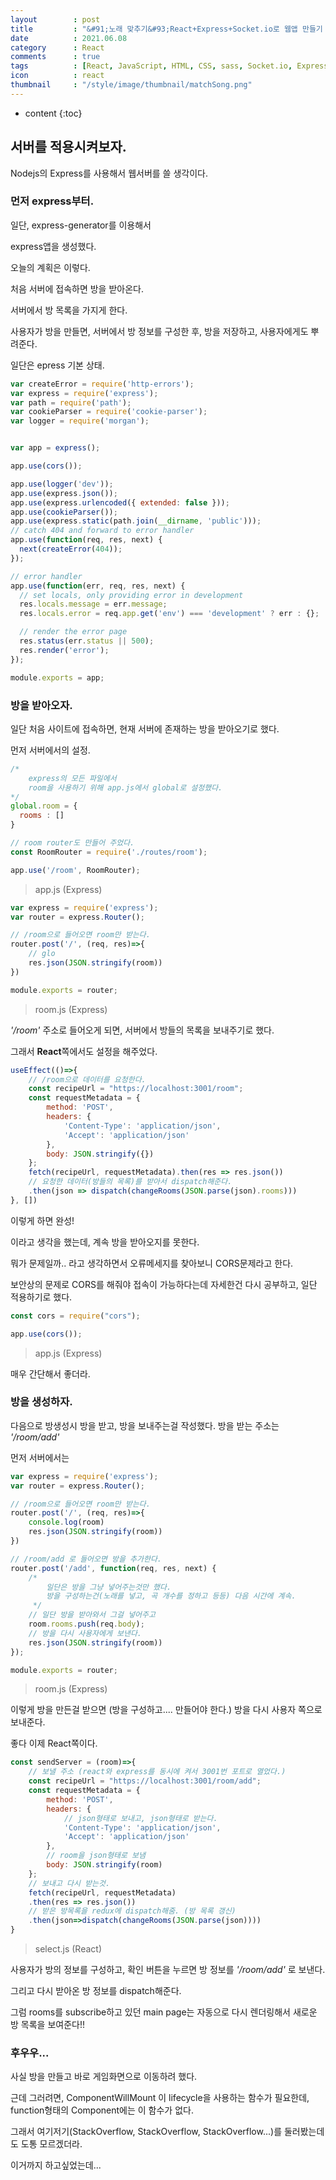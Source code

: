 ```yaml
---
layout        : post
title         : "&#91;노래 맞추기&#93;React+Express+Socket.io로 웹앱 만들기 7일차"
date          : 2021.06.08
category      : React
comments      : true
tags          : [React, JavaScript, HTML, CSS, sass, Socket.io, Express, NodeJS]
icon          : react
thumbnail     : "/style/image/thumbnail/matchSong.png"
---
```


* content
{:toc}

## 서버를 적용시켜보자.

Nodejs의 Express를 사용해서 웹서버를 쓸 생각이다.

### 먼저 express부터.

일단, express-generator를 이용해서 

express앱을 생성했다. 

오늘의 계획은 이렇다.

처음 서버에 접속하면 방을 받아온다.

서버에서 방 목록을 가지게 한다.

사용자가 방을 만들면, 서버에서 방 정보를 구성한 후,
방을 저장하고, 사용자에게도 뿌려준다.


일단은 epress 기본 상태.
```javascript
var createError = require('http-errors');
var express = require('express');
var path = require('path');
var cookieParser = require('cookie-parser');
var logger = require('morgan');


var app = express();

app.use(cors());

app.use(logger('dev'));
app.use(express.json());
app.use(express.urlencoded({ extended: false }));
app.use(cookieParser());
app.use(express.static(path.join(__dirname, 'public')));
// catch 404 and forward to error handler
app.use(function(req, res, next) {
  next(createError(404));
});

// error handler
app.use(function(err, req, res, next) {
  // set locals, only providing error in development
  res.locals.message = err.message;
  res.locals.error = req.app.get('env') === 'development' ? err : {};

  // render the error page
  res.status(err.status || 500);
  res.render('error');
});

module.exports = app;
```

### 방을 받아오자.

일단 처음 사이트에 접속하면, 
현재 서버에 존재하는 방을 받아오기로 했다.

먼저 서버에서의 설정.

```javascript
/*
    express의 모든 파일에서 
    room을 사용하기 위해 app.js에서 global로 설정했다.
*/
global.room = {
  rooms : []
}

// room router도 만들어 주었다.
const RoomRouter = require('./routes/room');

app.use('/room', RoomRouter);
```
> app.js (Express)


```javascript
var express = require('express');
var router = express.Router();

// /room으로 들어오면 room만 받는다.
router.post('/', (req, res)=>{
    // glo
    res.json(JSON.stringify(room))
})

module.exports = router;
```
> room.js (Express)

_'/room'_ 주소로 들어오게 되면, 서버에서
방들의 목록을 보내주기로 했다.

그래서 **React**쪽에서도 설정을 해주었다.

```jsx
useEffect(()=>{
    // /room으로 데이터를 요청한다.
    const recipeUrl = "https://localhost:3001/room";
    const requestMetadata = {
        method: 'POST',
        headers: {
            'Content-Type': 'application/json',
            'Accept': 'application/json'
        },
        body: JSON.stringify({})
    };
    fetch(recipeUrl, requestMetadata).then(res => res.json())
    // 요청한 데이터(방들의 목록)를 받아서 dispatch해준다.
    .then(json => dispatch(changeRooms(JSON.parse(json).rooms)))
}, [])

```

이렇게 하면 완성!

이라고 생각을 했는데, 계속 방을 받아오지를 못한다. 

뭐가 문제일까.. 라고 생각하면서 오류메세지를 찾아보니
CORS문제라고 한다.

보안상의 문제로 CORS를 해줘야 접속이 가능하다는데
자세한건 다시 공부하고, 일단 적용하기로 했다.

```javascript
const cors = require("cors");

app.use(cors());
```
> app.js (Express)

매우 간단해서 좋더라.




### 방을 생성하자.

다음으로 방생성시 방을 받고, 방을 보내주는걸 작성했다.
방을 받는 주소는 _'/room/add'_

먼저 서버에서는

```javascript
var express = require('express');
var router = express.Router();

// /room으로 들어오면 room만 받는다.
router.post('/', (req, res)=>{
    console.log(room)
    res.json(JSON.stringify(room))
})

// /room/add 로 들어오면 방을 추가한다.
router.post('/add', function(req, res, next) {
    /*
        일단은 방을 그냥 넣어주는것만 했다.
        방을 구성하는건(노래를 넣고, 곡 개수를 정하고 등등) 다음 시간에 계속.
     */
    // 일단 방을 받아와서 그걸 넣어주고
    room.rooms.push(req.body);
    // 방을 다시 사용자에게 보낸다.
    res.json(JSON.stringify(room))
});

module.exports = router;
```
> room.js (Express)

이렇게 방을 만든걸 받으면
(방을 구성하고.... 만들어야 한다.)
방을 다시 사용자 쪽으로 보내준다.


좋다 이제 React쪽이다.

```jsx
const sendServer = (room)=>{
    // 보낼 주소 (react와 express를 동시에 켜서 3001번 포트로 열었다.)
    const recipeUrl = "https://localhost:3001/room/add";
    const requestMetadata = {
        method: 'POST',
        headers: {
            // json형태로 보내고, json형태로 받는다.
            'Content-Type': 'application/json',
            'Accept': 'application/json'
        },
        // room을 json형태로 보냄
        body: JSON.stringify(room)
    };
    // 보내고 다시 받는것.
    fetch(recipeUrl, requestMetadata)
    .then(res => res.json())
    // 받은 방목록을 redux에 dispatch해줌. (방 목록 갱신)
    .then(json=>dispatch(changeRooms(JSON.parse(json))))
}
```
> select.js (React)

사용자가 방의 정보를 구성하고, 확인 버튼을 누르면
방 정보를 _'/room/add'_ 로 보낸다.

그리고 다시 받아온 방 정보를 dispatch해준다.

그럼 rooms를 subscribe하고 있던 main page는 
자동으로 다시 렌더링해서 
새로운 방 목록을 보여준다!!

### 후우우...

사실 방을 만들고 바로 게임화면으로 이동하려 했다.

근데 그러려면, ComponentWillMount 이 lifecycle을 사용하는 함수가 필요한데,
function형태의 Component에는 이 함수가 없다.

그래서 여기저기(StackOverflow, StackOverflow, StackOverflow...)를 둘러봤는데도
도통 모르겠더라.

이거까지 하고싶었는데...